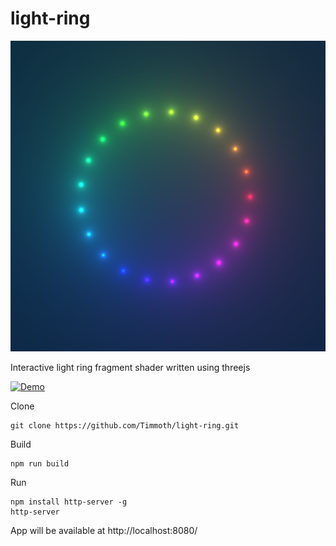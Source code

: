 # light-ring
<p align="center">
   <div style="width:640;height:320">
       <img style="width: inherit" src="https://raw.githubusercontent.com/Timmoth/light-ring/main/image.png">
</div>
</p>

Interactive light ring fragment shader written using threejs

[![Demo](https://img.shields.io/badge/live-demo-green?style=flat-square)](https://timmoth.com/showcase/j7461vt3eU-Cu0QIUcXD3w)

Clone
```
git clone https://github.com/Timmoth/light-ring.git
```
Build
```
npm run build
```
Run 
```
npm install http-server -g
http-server
```
App will be available at http://localhost:8080/
